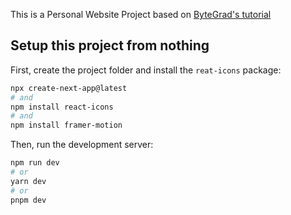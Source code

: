 This is a Personal Website Project based on [ByteGrad's tutorial](https://www.youtube.com/watch?v=sUKptmUVIBM)

## Setup this project from nothing
First, create the project folder and install the `reat-icons` package:

```bash
npx create-next-app@latest
# and
npm install react-icons
# and 
npm install framer-motion
```
Then, run the development server:

```bash
npm run dev
# or
yarn dev
# or
pnpm dev
```

